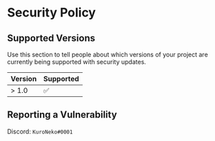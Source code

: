 # Security Policy

## Supported Versions

Use this section to tell people about which versions of your project are
currently being supported with security updates.

| Version | Supported          |
| ------- | ------------------ |
| > 1.0   | :white_check_mark: |


## Reporting a Vulnerability

Discord: `KuroNeko#0001`
